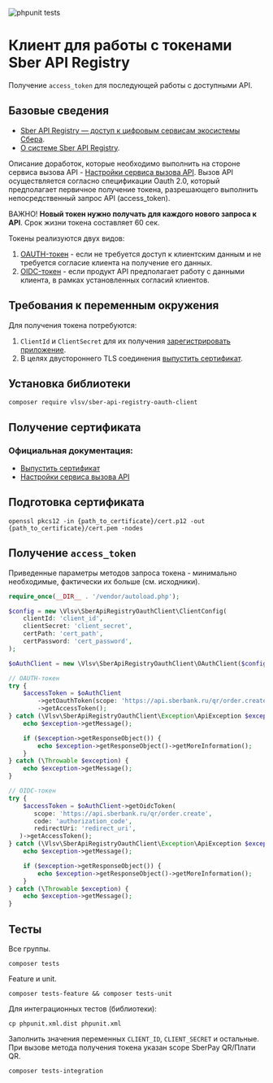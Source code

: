 ![phpunit tests](https://github.com/skodnik/sber-api-registry-oauth-client/actions/workflows/php.yml/badge.svg)

# Клиент для работы с токенами Sber API Registry

Получение `access_token` для последующей работы с доступными API.

## Базовые сведения

- [Sber API Registry — доступ к цифровым сервисам экосистемы Сбера](https://api.developer.sber.ru/).
- [О системе Sber API Registry](https://api.developer.sber.ru/how-to-use/about).

Описание доработок, которые необходимо выполнить на стороне сервиса вызова
API - [Настройки сервиса вызова API](https://api.developer.sber.ru/how-to-use/api_settings).
Вызов API осуществляется согласно спецификации Oauth 2.0, который предполагает первичное получение токена, разрешающего
выполнить непосредственный запрос API (access_token).

ВАЖНО! **Новый токен нужно получать для каждого нового запроса к API**. Срок
жизни токена составляет 60 сек.

Токены реализуются двух видов:

1. [OAUTH-токен](https://api.developer.sber.ru/how-to-use/token_oauth) - если не требуется доступ к клиентским данным и
   не требуется согласие клиента на получение его данных.
2. [OIDC-токен](https://api.developer.sber.ru/how-to-use/token_oidc) - если продукт API предполагает работу с данными
   клиента, в рамках установленных согласий клиентов.

## Требования к переменным окружения

Для получения токена потребуются:

1. `ClientId` и `ClientSecret` для их
   получения [зарегистрировать приложение](https://api.developer.sber.ru/how-to-use/create_app).
2. В целях двустороннего TLS
   соединения [выпустить сертификат](https://api.developer.sber.ru/how-to-use/create_certificate).

## Установка библиотеки

```shell
composer require vlsv/sber-api-registry-oauth-client
```

## Получение сертификата

### Официальная документация:

- [Выпустить сертификат](https://api.developer.sber.ru/how-to-use/create_certificate)
- [Настройки сервиса вызова API](https://api.developer.sber.ru/how-to-use/api_settings)

## Подготовка сертификата

```shell
openssl pkcs12 -in {path_to_certificate}/cert.p12 -out {path_to_certificate}/cert.pem -nodes
```

## Получение `access_token`

Приведенные параметры методов запроса токена - минимально необходимые, фактически их больше (см. исходники).

```php
require_once(__DIR__ . '/vendor/autoload.php');

$config = new \Vlsv\SberApiRegistryOauthClient\ClientConfig(
    clientId: 'client_id',
    clientSecret: 'client_secret',
    certPath: 'cert_path',
    certPassword: 'cert_password',
);

$oAuthClient = new \Vlsv\SberApiRegistryOauthClient\OAuthClient($config);

// OAUTH-токен
try {
    $accessToken = $oAuthClient
        ->getOauthToken(scope: 'https://api.sberbank.ru/qr/order.create')
        ->getAccessToken();
} catch (\Vlsv\SberApiRegistryOauthClient\Exception\ApiException $exception) {
    echo $exception->getMessage();

    if ($exception->getResponseObject()) {
        echo $exception->getResponseObject()->getMoreInformation();
    }
} catch (\Throwable $exception) {
    echo $exception->getMessage();
}

// OIDC-токен
try {
    $accessToken = $oAuthClient->getOidcToken(
       scope: 'https://api.sberbank.ru/qr/order.create',
       code: 'authorization_code',
       redirectUri: 'redirect_uri',
   )->getAccessToken();
} catch (\Vlsv\SberApiRegistryOauthClient\Exception\ApiException $exception) {
    echo $exception->getMessage();

    if ($exception->getResponseObject()) {
        echo $exception->getResponseObject()->getMoreInformation();
    }
} catch (\Throwable $exception) {
    echo $exception->getMessage();
}
```

## Тесты

Все группы.

```shell
composer tests
```

Feature и unit.

```shell
composer tests-feature && composer tests-unit
```

Для интеграционных тестов (библиотеки):

```shell
cp phpunit.xml.dist phpunit.xml
```

Заполнить значения переменных `CLIENT_ID`, `CLIENT_SECRET` и остальные.
При вызове метода получения токена указан scope SberPay QR/Плати QR.

```shell
composer tests-integration
```
